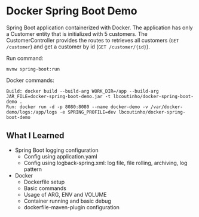 # Docker Spring Boot Demo

Spring Boot application containerized with Docker. The application has only a Customer entity that is initialized with 5 customers.
The CustomerController provides the routes to retrieves all customers (`GET /customer`) and get a customer by id (`GET /customer/{id}`).

Run command:
```
mvnw spring-boot:run
```

Docker commands:
```
Build: docker build --build-arg WORK_DIR=/app --build-arg JAR_FILE=docker-spring-boot-demo.jar -t lbcoutinho/docker-spring-boot-demo . 
Run: docker run -d -p 8080:8080 --name docker-demo -v /var/docker-demo/logs:/app/logs -e SPRING_PROFILE=dev lbcoutinho/docker-spring-boot-demo
```

## What I Learned
* Spring Boot logging configuration
  * Config using application.yaml
  * Config using logback-spring.xml: log file, file rolling, archiving, log pattern
* Docker
  * Dockerfile setup
  * Basic commands
  * Usage of ARG, ENV and VOLUME
  * Container running and basic debug
  * dockerfile-maven-plugin configuration